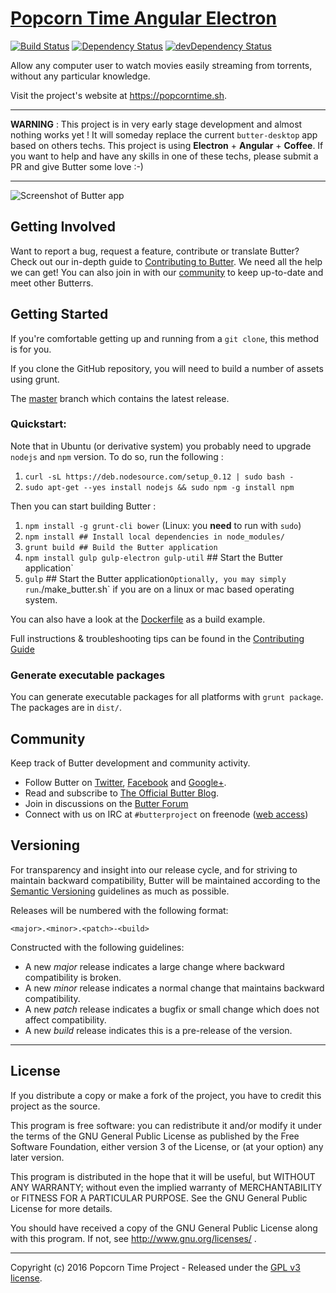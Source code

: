 

# [Popcorn Time Angular Electron](https://github.com/popcorn-official/popcorn-desktop-experimental)
[![Build Status](https://travis-ci.orgpopcorn-official/popcorn-desktop-experimental.svg?branch=master)](https://travis-ci.org/popcorn-official/popcorn-desktop-experimental) [![Dependency Status](https://david-dm.org/popcorn-official/popcorn-desktop-experimental.svg)](https://david-dm.org/popcorn-official/popcorn-desktop-experimental) [![devDependency Status](https://david-dm.org/popcorn-official/popcorn-desktop-experimental/dev-status.svg)](https://david-dm.org/popcorn-official/popcorn-desktop-experimental#info=devDependencies)

Allow any computer user to watch movies easily streaming from torrents, without any particular knowledge.

Visit the project's website at <https://popcorntime.sh>.

***

__WARNING__ : This project is in very early stage development and almost nothing works yet ! It will someday replace the current `butter-desktop` app based on others techs. This project is using __Electron__ + __Angular__ + __Coffee__. If you want to help and have any skills in one of these techs, please submit a PR and give Butter some love :-)

***

![Screenshot of Butter app](https://raw.githubusercontent.com/butterproject/butter-desktop-angular/master/screenshot.png)

## Getting Involved

Want to report a bug, request a feature, contribute or translate Butter? Check out our in-depth guide to [Contributing to Butter](CONTRIBUTING.md#contributing-to-butter). We need all the help we can get! You can also join in with our [community](README.md#community) to keep up-to-date and meet other Butterrs.

## Getting Started

If you're comfortable getting up and running from a `git clone`, this method is for you.

If you clone the GitHub repository, you will need to build a number of assets using grunt.

The [master](https://github.com/popcorn-official/popcorn-desktop-experimental) branch which contains the latest release.

### Quickstart:

Note that in Ubuntu (or derivative system) you probably need to upgrade `nodejs` and `npm` version. To do so, run the following :

1. `curl -sL https://deb.nodesource.com/setup_0.12 | sudo bash -`
1. `sudo apt-get --yes install nodejs && sudo npm -g install npm`

Then you can start building Butter :

1. `npm install -g grunt-cli bower` (Linux: you **need** to run with `sudo`)
1. `npm install ## Install local dependencies in node_modules/`
1. `grunt build ## Build the Butter application`
1. `npm install gulp gulp-electron gulp-util` ## Start the Butter application`
1. `gulp` ## Start the Butter application`
Optionally, you may simply run `./make_butter.sh` if you are on a linux or mac based operating system.

You can also have a look at the [Dockerfile](Dockerfile) as a build example.

Full instructions & troubleshooting tips can be found in the [Contributing Guide](CONTRIBUTING.md#contributing-to-butter)

### Generate executable packages

You can generate executable packages for all platforms with `grunt package`. The packages are in `dist/`.

## Community

Keep track of Butter development and community activity.

* Follow Butter on [Twitter](https://twitter.com/popcorntimetv), [Facebook](https://www.facebook.com/ButterProjectOrg/) and [Google+](https://plus.google.com/communities/111003619134556931561).
* Read and subscribe to [The Official Butter Blog](https://github.com/popcorn-official/blog).
* Join in discussions on the [Butter Forum](https://discuss.butterproject.org)
* Connect with us on IRC at `#butterproject` on freenode ([web access](http://webchat.freenode.net/?channels=butterproject))

## Versioning

For transparency and insight into our release cycle, and for striving to maintain backward compatibility, Butter will be maintained according to the [Semantic Versioning](http://semver.org/) guidelines as much as possible.

Releases will be numbered with the following format:

`<major>.<minor>.<patch>-<build>`

Constructed with the following guidelines:

* A new *major* release indicates a large change where backward compatibility is broken.
* A new *minor* release indicates a normal change that maintains backward compatibility.
* A new *patch* release indicates a bugfix or small change which does not affect compatibility.
* A new *build* release indicates this is a pre-release of the version.

***

## License

If you distribute a copy or make a fork of the project, you have to credit this project as the source.

This program is free software: you can redistribute it and/or modify it under the terms of the GNU General Public License as published by the Free Software Foundation, either version 3 of the License, or (at your option) any later version.

This program is distributed in the hope that it will be useful, but WITHOUT ANY WARRANTY; without even the implied warranty of MERCHANTABILITY or FITNESS FOR A PARTICULAR PURPOSE.  See the GNU General Public License for more details.

You should have received a copy of the GNU General Public License along with this program.  If not, see http://www.gnu.org/licenses/ .

***

Copyright (c) 2016 Popcorn Time Project - Released under the
[GPL v3 license](LICENSE.txt).
